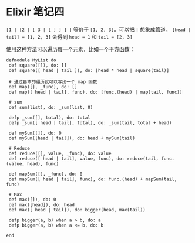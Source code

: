 # Elixir 笔记四

`[1 | [2 | [ 3 | [ ] ] ] ]` 等价于 `[1, 2, 3]`。可以把 `|` 想象成管道。
`[head | tail] = [1, 2, 3]` 会得到 `head = 1` 和 `tail = [2, 3]`

使用这种方法可以遍历每一个元素，比如一个平方函数：
```
defmodule MyList do
 def square([]), do: []
 def square([ head | tail ]), do: [head * head | square(tail)]

 # 通过基本的遍历就可以写出一个 map 函数
 def map([], _func), do: []
 def map([ head | tail], func), do: [func.(head) | map(tail, func)]

 # sum
 def sum(list), do: _sum(list, 0)

 defp _sum([], total), do: total
 defp _sum([ head | tail], total), do: _sum(tail, total + head)

 def mySum([]), do: 0
 def mySum([head | tail]), do: head + mySum(tail)

 # Reduce
 def reduce([], value, _func), do: value
 def reduce([ head | tail], value, func), do: reduce(tail, func.(value, head), func)

 def mapSum([], _func), do: 0
 def mapSum([ head | tail], func), do: func.(head) + mapSum(tail, func)

 # Max
 def max([]), do: 0
 def max([head]), do: head
 def max([ head | tail]), do: bigger(head, max(tail))

 defp bigger(a, b) when a > b, do: a
 defp bigger(a, b) when a <= b, do: b

end

```
